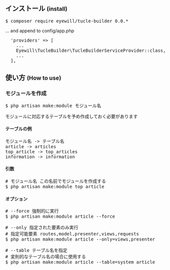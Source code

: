 ## インストール <small>(install)</small>

<pre>
$ composer require eyewill/tucle-builder 0.0.*
</pre>

... and append to config/app.php

<pre>
  'providers' => [
    ...
    Eyewill\TucleBuilder\TucleBuilderServiceProvider::class,
    ...
  ],
</pre>

## 使い方 <small>(How to use)</small>

### モジュールを作成

<pre>
$ php artisan make:module モジュール名
</pre>

モジュールに対応するテーブルを予め作成しておく必要があります

#### テーブルの例

<pre>
モジュール名 -> テーブル名
article -> articles
top_article -> top_articles
information -> information
</pre>

#### 引数

<pre>
# モジュール名 この名前でモジュールを作成する
$ php artisan make:module top_article
</pre>

#### オプション

<pre>
# --force 強制的に実行
$ php artisan make:module article --force

# --only 指定された要素のみ実行
# 指定可能要素 routes,model,presenter,views,requests
$ php artisan make:module article --only=views,presenter

# --table テーブル名を指定
# 変則的なテーブル名の場合に使用する
$ php artisan make:module article --table=system_article
</pre>
